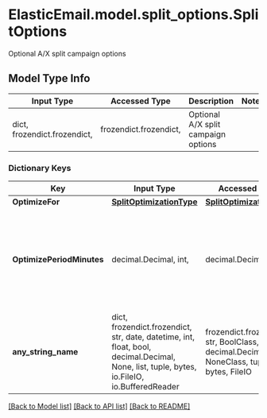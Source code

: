 # ElasticEmail.model.split_options.SplitOptions

Optional A/X split campaign options

## Model Type Info
Input Type | Accessed Type | Description | Notes
------------ | ------------- | ------------- | -------------
dict, frozendict.frozendict,  | frozendict.frozendict,  | Optional A/X split campaign options | 

### Dictionary Keys
Key | Input Type | Accessed Type | Description | Notes
------------ | ------------- | ------------- | ------------- | -------------
**OptimizeFor** | [**SplitOptimizationType**](SplitOptimizationType.md) | [**SplitOptimizationType**](SplitOptimizationType.md) |  | [optional] 
**OptimizePeriodMinutes** | decimal.Decimal, int,  | decimal.Decimal,  | For how long should the results be measured until determining the winner template (content) | [optional] value must be a 32 bit integer
**any_string_name** | dict, frozendict.frozendict, str, date, datetime, int, float, bool, decimal.Decimal, None, list, tuple, bytes, io.FileIO, io.BufferedReader | frozendict.frozendict, str, BoolClass, decimal.Decimal, NoneClass, tuple, bytes, FileIO | any string name can be used but the value must be the correct type | [optional]

[[Back to Model list]](../../README.md#documentation-for-models) [[Back to API list]](../../README.md#documentation-for-api-endpoints) [[Back to README]](../../README.md)

